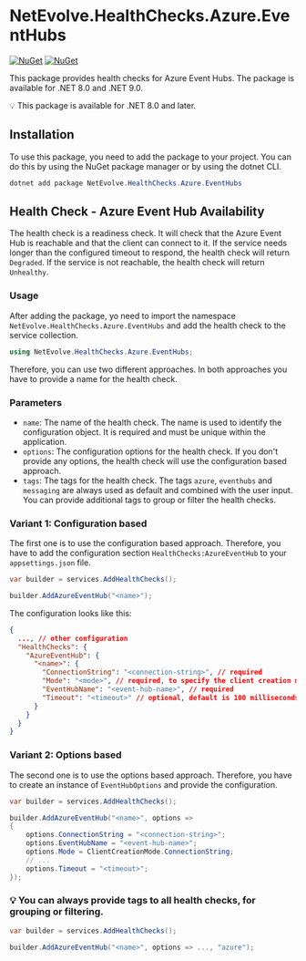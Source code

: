 # NetEvolve.HealthChecks.Azure.EventHubs

[![NuGet](https://img.shields.io/nuget/v/NetEvolve.HealthChecks.Azure.EventHubs?logo=nuget)](https://www.nuget.org/packages/NetEvolve.HealthChecks.Azure.EventHubs/)
[![NuGet](https://img.shields.io/nuget/dt/NetEvolve.HealthChecks.Azure.EventHubs?logo=nuget)](https://www.nuget.org/packages/NetEvolve.HealthChecks.Azure.EventHubs/)

This package provides health checks for Azure Event Hubs. The package is available for .NET 8.0 and .NET 9.0.

:bulb: This package is available for .NET 8.0 and later.

## Installation

To use this package, you need to add the package to your project. You can do this by using the NuGet package manager or by using the dotnet CLI.

```powershell
dotnet add package NetEvolve.HealthChecks.Azure.EventHubs
```

## Health Check - Azure Event Hub Availability

The health check is a readiness check. It will check that the Azure Event Hub is reachable and that the client can connect to it. If the service needs longer than the configured timeout to respond, the health check will return `Degraded`. If the service is not reachable, the health check will return `Unhealthy`.

### Usage

After adding the package, yo need to import the namespace `NetEvolve.HealthChecks.Azure.EventHubs` and add the health check to the service collection.

```csharp
using NetEvolve.HealthChecks.Azure.EventHubs;
```

Therefore, you can use two different approaches. In both approaches you have to provide a name for the health check.

### Parameters

- `name`: The name of the health check. The name is used to identify the configuration object. It is required and must be unique within the application.
- `options`: The configuration options for the health check. If you don't provide any options, the health check will use the configuration based approach.
- `tags`: The tags for the health check. The tags `azure`, `eventhubs` and `messaging` are always used as default and combined with the user input. You can provide additional tags to group or filter the health checks.

### Variant 1: Configuration based

The first one is to use the configuration based approach. Therefore, you have to add the configuration section `HealthChecks:AzureEventHub` to your `appsettings.json` file.

```csharp
var builder = services.AddHealthChecks();

builder.AddAzureEventHub("<name>");
```

The configuration looks like this:

```json
{
  ..., // other configuration
  "HealthChecks": {
    "AzureEventHub": {
      "<name>": {
        "ConnectionString": "<connection-string>", // required
        "Mode": "<mode>", // required, to specify the client creation mode, either `ServiceProvider`, `DefaultAzureCredentials` or `ConnectionString`
        "EventHubName": "<event-hub-name>", // required
        "Timeout": "<timeout>" // optional, default is 100 milliseconds
      }
    }
  }
}
```

### Variant 2: Options based

The second one is to use the options based approach. Therefore, you have to create an instance of `EventHubOptions` and provide the configuration.

```csharp
var builder = services.AddHealthChecks();

builder.AddAzureEventHub("<name>", options =>
{
    options.ConnectionString = "<connection-string>";
    options.EventHubName = "<event-hub-name>";
    options.Mode = ClientCreationMode.ConnectionString;
    // ...
    options.Timeout = "<timeout>";
});
```

### :bulb: You can always provide tags to all health checks, for grouping or filtering.

```csharp
var builder = services.AddHealthChecks();

builder.AddAzureEventHub("<name>", options => ..., "azure");
```